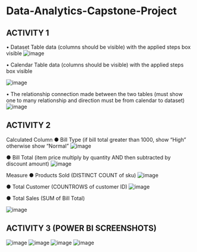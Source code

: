 # Data-Analytics-Capstone-Project
## ACTIVITY 1
•	Dataset Table data (columns should be visible) with the applied steps box visible
 ![image](https://github.com/AbdulQadeer-55/Data-Analytics-Capstone-Project/assets/81652744/3f95ac09-e85d-412a-881d-6b475bfcb660)

•	Calendar Table data (columns should be visible) with the applied steps box visible
 
![image](https://github.com/AbdulQadeer-55/Data-Analytics-Capstone-Project/assets/81652744/58263114-cd90-489c-b059-2250ca3285bb)

•	The relationship connection made between the two tables (must show one to many relationship and direction must be from calendar to dataset)
 ![image](https://github.com/AbdulQadeer-55/Data-Analytics-Capstone-Project/assets/81652744/19c8ceb9-cb47-46bf-9876-c1f0812c7041)

## ACTIVITY 2
Calculated Column
●	Bill Type (if bill total greater than 1000, show “High” otherwise show “Normal”
![image](https://github.com/AbdulQadeer-55/Data-Analytics-Capstone-Project/assets/81652744/51423248-e1e4-43e8-8f0d-3e8bf23086e2)

 
●	Bill Total (item price multiply by quantity AND then subtracted by discount amount)
![image](https://github.com/AbdulQadeer-55/Data-Analytics-Capstone-Project/assets/81652744/21a8746c-76e5-49f4-b69f-30b6db380705)

 
Measure
●	Products Sold (DISTINCT COUNT of sku)
 ![image](https://github.com/AbdulQadeer-55/Data-Analytics-Capstone-Project/assets/81652744/c3e85a11-9ca6-4fbd-b936-804ac6958639)


●	Total Customer (COUNTROWS of customer ID)
 ![image](https://github.com/AbdulQadeer-55/Data-Analytics-Capstone-Project/assets/81652744/91874f19-afcd-4421-ac63-1ca311dfc440)

●	Total Sales (SUM of Bill Total)
 
![image](https://github.com/AbdulQadeer-55/Data-Analytics-Capstone-Project/assets/81652744/9d94c2e9-6778-49ef-a62b-6d394aca05f5)


## ACTIVITY 3 (POWER BI SCREENSHOTS)
![image](https://github.com/AbdulQadeer-55/Data-Analytics-Capstone-Project/assets/81652744/6280cf41-5f10-4b3e-be5b-91ee485bbcdf)
![image](https://github.com/AbdulQadeer-55/Data-Analytics-Capstone-Project/assets/81652744/f8ce14df-7e9a-42e2-a630-4de054b22889)
![image](https://github.com/AbdulQadeer-55/Data-Analytics-Capstone-Project/assets/81652744/e6974baa-141d-42de-80fe-ff5e79f19ca9)
![image](https://github.com/AbdulQadeer-55/Data-Analytics-Capstone-Project/assets/81652744/6d6a16c3-1cfe-4983-8e45-8c8971aea5a5)




 
 

 
 
